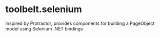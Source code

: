 toolbelt.selenium
=================

Inspired by Protractor, provides components for building a PageObject model using Selenium .NET bindings
